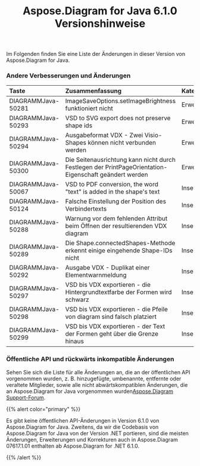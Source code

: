 ﻿---
title: Aspose.Diagram for Java 6.1.0 Versionshinweise
type: docs
weight: 110
url: /de/java/aspose-diagram-for-java-6-1-0-release-notes/
---
Im Folgenden finden Sie eine Liste der Änderungen in dieser Version von Aspose.Diagram for Java.
### **Andere Verbesserungen und Änderungen**

|**Taste** |**Zusammenfassung** |**Kategorie** |
|:- |:- |:- |
| DIAGRAMMJava-50281| ImageSaveOptions.setImageBrightness funktioniert nicht| Erweiterung|
|DIAGRAMMJava-50293|VSD to SVG export does not preserve shape ids | Erweiterung|
| DIAGRAMMJava-50294| Ausgabeformat VDX - Zwei Visio-Shapes können nicht verbunden werden| Erweiterung|
| DIAGRAMMJava-50300| Die Seitenausrichtung kann nicht durch Festlegen der PrintPageOrientation-Eigenschaft geändert werden| Erweiterung|
| DIAGRAMMJava-50067|VSD to PDF conversion, the word "text" is added in the shape's text | Insekt|
| DIAGRAMMJava-50124| Falsche Einstellung der Position des Verbindertexts| Insekt|
| DIAGRAMMJava-50288| Warnung vor dem fehlenden Attribut beim Öffnen der resultierenden VDX diagram| Insekt|
| DIAGRAMMJava-50289| Die Shape.connectedShapes-Methode erkennt einige eingehende Shape-IDs nicht| Insekt|
| DIAGRAMMJava-50292| Ausgabe VDX - Duplikat einer Elementwarnmeldung| Insekt|
| DIAGRAMMJava-50297| VSD bis VDX exportieren - die Hintergrundtextfarbe der Formen wird schwarz| Insekt|
| DIAGRAMMJava-50298| VSD bis VDX exportieren - die Pfeile von diagram sind falsch platziert| Insekt|
|DIAGRAMMJava-50299| VSD bis VDX exportieren - der Text der Formen geht über die Grenze hinaus| Insekt|
### **Öffentliche API und rückwärts inkompatible Änderungen**
Sehen Sie sich die Liste für alle Änderungen an, die an der öffentlichen API vorgenommen wurden, z. B. hinzugefügte, umbenannte, entfernte oder veraltete Mitglieder, sowie alle nicht abwärtskompatiblen Änderungen, die an Aspose.Diagram for Java vorgenommen wurden[Aspose.Diagram Support-Forum](https://forum.aspose.com/c/diagram/17).

{{% alert color="primary" %}} 

Es gibt keine öffentlichen API-Änderungen in Version 6.1.0 von Aspose.Diagram for Java. Zweitens, da wir die Codebasis von Aspose.Diagram for Java von der Version .NET portieren, sind die meisten Änderungen, Erweiterungen und Korrekturen auch in Aspose.Diagram 07617.1.01 enthalten ab Aspose.Diagram for .NET 6.1.0.

{{% /alert %}}
